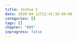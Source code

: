 ```yaml
---
title: Joshua 5
date: 2020-04-12T12:41:39-04:00
categories: []
tags: []
chapter: "005"
inprogress: false
---
```


